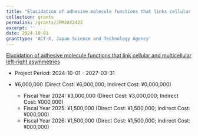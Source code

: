 ```yaml
---
title: "Elucidation of adhesive molecule functions that links cellular and multicellular left-right asymmetries"
collection: grants
permalink: /grants/JPMJAX2423
excerpt: ''
date: 2024-10-01
granttype: 'ACT-X, Japan Science and Technology Agency'
---
```


[Elucidation of adhesive molecule functions that link cellular and multicellular left-right asymmetries](https://www.jst.go.jp/kisoken/act-x/en/project/111F006/111F006_2024.html#d70382fbeb3728b87a7671ed4cc28bda)

- Project Period: 2024-10-01 - 2027-03-31

- ¥6,000,000 (Direct Cost: ¥6,000,000; Indirect Cost: ¥0,000,000)
    - Fiscal Year 2024: ¥3,000,000 (Direct Cost: ¥3,000,000; Indirect Cost: ¥000,000)
    - Fiscal Year 2025: ¥1,500,000 (Direct Cost: ¥1,500,000; Indirect Cost: ¥000,000)
    - Fiscal Year 2026: ¥1,500,000 (Direct Cost: ¥1,500,000; Indirect Cost: ¥000,000)
